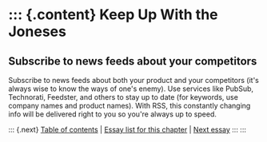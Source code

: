 ::: {.content}
Keep Up With the Joneses
========================

Subscribe to news feeds about your competitors
----------------------------------------------

Subscribe to news feeds about both your product and your competitors
(it\'s always wise to know the ways of one\'s enemy). Use services like
PubSub, Technorati, Feedster, and others to stay up to date (for
keywords, use company names and product names). With RSS, this
constantly changing info will be delivered right to you so you\'re
always up to speed.

::: {.next}
[Table of contents](toc.php) \| [Essay list for this
chapter](toc.php#ch15) \| [Next
essay](ch15_Beware_the_Bloat_Monster.php)
:::
:::
